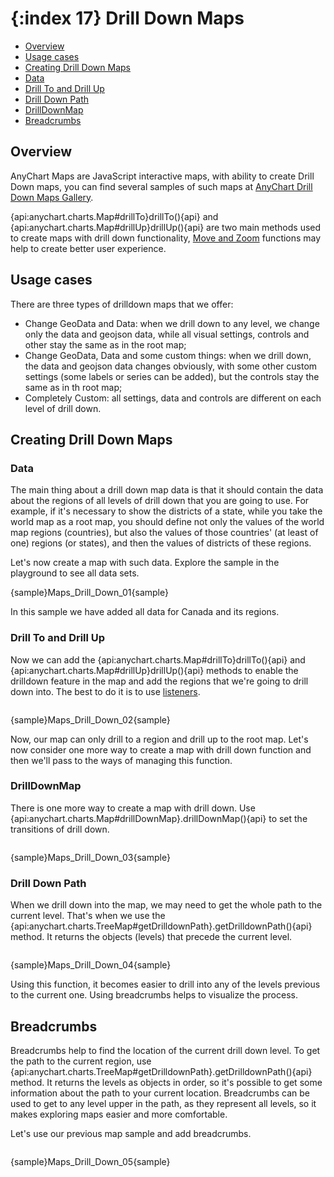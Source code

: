 {:index 17}
Drill Down Maps
=================

* [Overview](#overview)
* [Usage cases](#usage_cases)
* [Creating Drill Down Maps](#creating_drill_down_maps)
 * [Data](#data)
 * [Drill To and Drill Up](#drill_to_and_drill_up)
 * [Drill Down Path](#drill_down_path)
 * [DrillDownMap](#drilldownmap)
* [Breadcrumbs](#breadcrumbs)

## Overview

AnyChart Maps are JavaScript interactive maps, with ability to create Drill Down maps, you can find several samples of such maps at [AnyChart Drill Down Maps Gallery](http://www.anychart.com/products/anymap/gallery/Maps_with_Drill_Down/).

{api:anychart.charts.Map#drillTo}drillTo(){api} and {api:anychart.charts.Map#drillUp}drillUp(){api} are two main methods used to create maps with drill down functionality, [Move and Zoom](Move_and_Zoom) functions may help to create better user experience. 

## Usage cases

There are three types of drilldown maps that we offer:
 - Change GeoData and Data: when we drill down to any level, we change only the data and geojson data, while all visual settings, controls and other stay the same as in the root map;
 - Change GeoData, Data and some custom things: when we drill down, the data and geojson data changes obviously, with some other custom settings (some labels or series can be added), but the controls stay the same as in th root map;
 - Completely Custom: all settings, data and controls are different on each level of drill down.

## Creating Drill Down Maps

### Data

The main thing about a drill down map data is that it should contain the data about the regions of all levels of drill down that you are going to use. For example, if it's necessary to show the districts of a state, while you take the world map as a root map, you should define not only the values of the world map regions (countries), but also the values of those countries' (at least of one) regions (or states), and then the values of districts of these regions.

Let's now create a map with such data. Explore the sample in the playground to see all data sets.

{sample}Maps\_Drill\_Down\_01{sample}

In this sample we have added all data for Canada and its regions. 

### Drill To and Drill Up

Now we can add the {api:anychart.charts.Map#drillTo}drillTo(){api} and {api:anychart.charts.Map#drillUp}drillUp(){api} methods to enable the drilldown feature in the map and add the regions that we're going to drill down into. The best to do it is to use [listeners](Event_Listeners).

```

```

{sample}Maps\_Drill\_Down\_02{sample}

Now, our map can only drill to a region and drill up to the root map. Let's now consider one more way to create a map with drill down function and then we'll pass to the ways of managing this function.


### DrillDownMap

There is one more way to create a map with drill down. Use {api:anychart.charts.Map#drillDownMap}.drillDownMap(){api} to set the transitions of drill down.

```

```

{sample}Maps\_Drill\_Down\_03{sample}


### Drill Down Path

When we drill down into the map, we may need to get the whole path to the current level. That's when we use the {api:anychart.charts.TreeMap#getDrilldownPath}.getDrilldownPath(){api} method. It returns the objects (levels) that precede the current level.

```

```

{sample}Maps\_Drill\_Down\_04{sample}

Using this function, it becomes easier to drill into any of the levels previous to the current one. Using breadcrumbs helps to visualize the process.

## Breadcrumbs

Breadcrumbs help to find the location of the current drill down level. To get the path to the current region, use {api:anychart.charts.TreeMap#getDrilldownPath}.getDrilldownPath(){api} method. It returns the levels as objects in order, so it's possible to get some information about the path to your current location. Breadcrumbs can be used to get to any level upper in the path, as they represent all levels, so it makes exploring maps easier and more comfortable. 

Let's use our previous map sample and add breadcrumbs.

```
```

{sample}Maps\_Drill\_Down\_05{sample}
